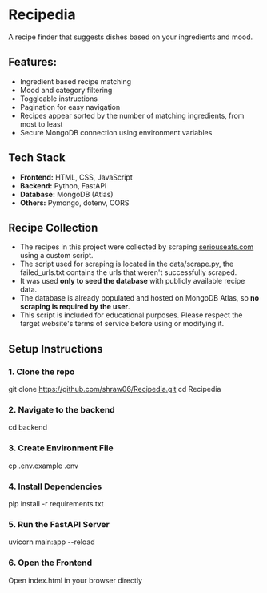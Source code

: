 # Recipedia

A recipe finder that suggests dishes based on your ingredients and mood.

## Features:
- Ingredient based recipe matching
- Mood and category filtering
- Toggleable instructions
- Pagination for easy navigation
- Recipes appear sorted by the number of matching ingredients, from most to least
- Secure MongoDB connection using environment variables

## Tech Stack
- **Frontend:** HTML, CSS, JavaScript
- **Backend:** Python, FastAPI
- **Database:** MongoDB (Atlas)
- **Others:** Pymongo, dotenv, CORS

## Recipe Collection
- The recipes in this project were collected by scraping [seriouseats.com](https://www.seriouseats.com) using a custom script.
- The script used for scraping is located in the data/scrape.py, the failed_urls.txt contains the urls that weren't successfully scraped.
- It was used **only to seed the database** with publicly available recipe data.
- The database is already populated and hosted on MongoDB Atlas, so **no scraping is required by the user**.
- This script is included for educational purposes. Please respect the target website's terms of service before using or modifying it.

## Setup Instructions

### 1. Clone the repo
git clone https://github.com/shraw06/Recipedia.git
cd Recipedia

### 2. Navigate to the backend
cd backend

### 3. Create Environment File
cp .env.example .env

### 4. Install Dependencies
pip install -r requirements.txt

### 5. Run the FastAPI Server
uvicorn main:app --reload

### 6. Open the Frontend
Open index.html in your browser directly

